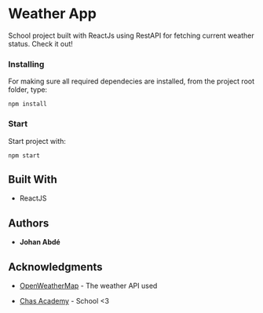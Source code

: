 # Weather App

School project built with ReactJs using RestAPI for fetching current weather status.
Check it out!


### Installing

For making sure all required dependecies are installed,
from the project root folder, type:

```
npm install
```


### Start

Start project with:

```
npm start
```

## Built With

* ReactJS


## Authors

* **Johan Abdé**



## Acknowledgments

* [OpenWeatherMap](https://openweathermap.org/) - The weather API used

* [Chas Academy](https://chasacademy.se/) - School <3



